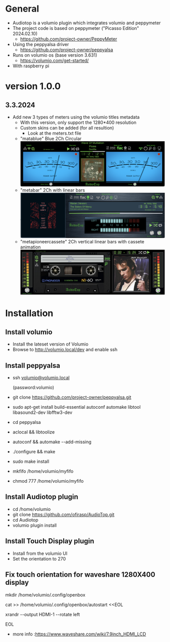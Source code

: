 # General
* Audiotop is a volumio plugin which integrates volumio and peppymeter
 * The project code is based on peppymeter ("Picasso Edition" 2024.02.10)
   * https://github.com/project-owner/PeppyMeter
 * Using the peppyalsa driver
   * https://github.com/project-owner/peppyalsa
 * Runs on volumio os (base version 3.631)
   * https://volumio.com/get-started/
 * With raspberry pi


# version 1.0.0
## 3.3.2024
* Add new 3 types of meters using the volumio titles metadata 
  * With this version, only support the 1280*400 resolution
  * Custom skins can be added (for all resultion) 
    * Look at the meters.txt file
  * "matablue" Blue 2Ch Circular
 ![alt text](samples/s1.png)
  * "metabar" 2Ch with linear bars
 ![alt text](samples/s2.png)
  * "metapioneercassete" 2Ch vertical linear  bars with  cassete animation
 ![alt text](samples/s3.png)

#  Installation
## Install volumio
* Install the lateset version of Volumio
* Browse to http://volumio.local/dev and enable ssh
## Install peppyalsa
* ssh volumio@volumio.local 

    (password:volumio)

* git clone https://github.com/project-owner/peppyalsa.git
* sudo apt-get install build-essential autoconf automake libtool libasound2-dev libfftw3-dev
* cd peppyalsa
* aclocal && libtoolize
* autoconf && automake --add-missing
* ./configure && make
* sudo make install
* mkfifo /home/volumio/myfifo
* chmod 777 /home/volumio/myfifo
## Install Audiotop plugin
* cd /home/volumio
* git clone https://github.com/ofirasp/AudioTop.git
* cd Audiotop
* volumio plugin install
## Install Touch Display plugin
* Install from the volumio UI
* Set the orientation to 270
## Fix touch orientation for waveshare 1280X400 display

mkdir /home/volumio/.config/openbox

cat >> /home/volumio/.config/openbox/autostart <<EOL

xrandr --output HDMI-1 --rotate left

EOL
* more info :https://www.waveshare.com/wiki/7.9inch_HDMI_LCD

